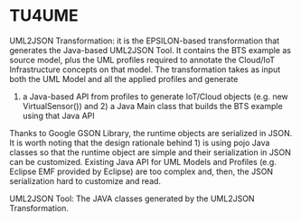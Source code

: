# TU4UME

UML2JSON Transformation: it is the EPSILON-based transformation that generates the Java-based UML2JSON Tool. It contains the BTS example as source model, plus the UML profiles required to annotate the Cloud/IoT Infrastructure concepts on that model. 
The transformation takes as input both the UML Model and all the applied profiles and generate 
1) a Java-based API from profiles to generate IoT/Cloud objects (e.g. new VirtualSensor()) and 2) a Java Main class that builds the BTS example using that Java API

Thanks to Google GSON Library, the runtime objects are serialized in JSON.
It is worth noting that the design rationale behind 1) is using pojo Java classes so that the runtime object are simple and their serialization in JSON can be customized. 
Existing Java API for UML Models and Profiles (e.g. Eclipse EMF provided by Eclipse) are too complex and, then, the JSON serialization hard to customize and read.

UML2JSON Tool: The JAVA classes generated by the UML2JSON Transformation.